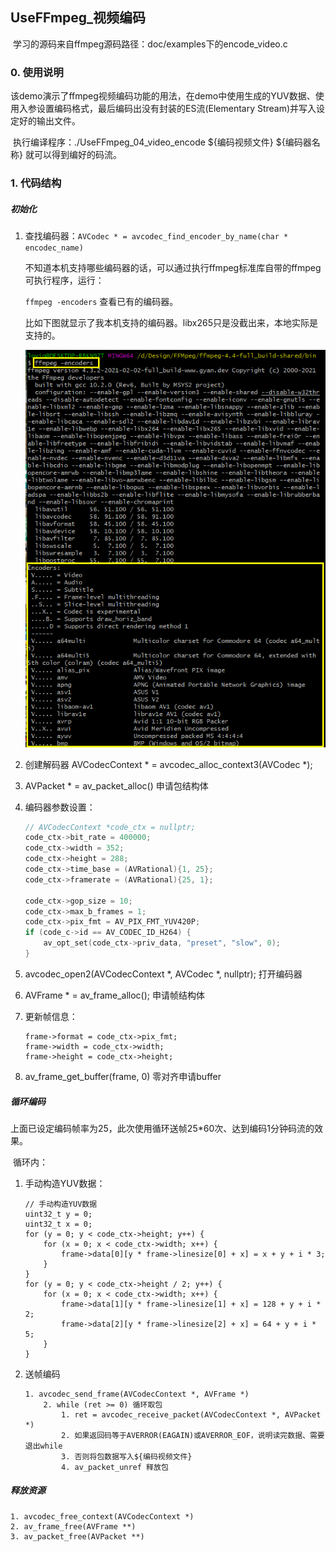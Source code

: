 ## UseFFmpeg_视频编码

​	学习的源码来自ffmpeg源码路径：doc/examples下的encode_video.c

### 0. 使用说明

​	该demo演示了ffmpeg视频编码功能的用法，在demo中使用生成的YUV数据、使用入参设置编码格式，最后编码出没有封装的ES流(Elementary Stream)并写入设定好的输出文件。

​	执行编译程序：./UseFFmpeg_04_video_encode ${编码视频文件} ${编码器名称}   就可以得到编好的码流。

### 1. 代码结构

##### 	初始化

 1. 查找编码器：`AVCodec * = avcodec_find_encoder_by_name(char * encodec_name)`

    不知道本机支持哪些编码器的话，可以通过执行ffmpeg标准库自带的ffmpeg可执行程序，运行：

    `ffmpeg -encoders` 查看已有的编码器。

    比如下图就显示了我本机支持的编码器。libx265只是没截出来，本地实际是支持的。

    ![image-20211025004719356](https://github.com/lanseie/lanseie.github.io/blob/main/UseFFmpeg/UseFFmpeg_04_Video_Encode/image-20211025004719356.png)

 2. 创建解码器 AVCodecContext * = avcodec_alloc_context3(AVCodec *);

 3. AVPacket * = av_packet_alloc() 申请包结构体

 4. 编码器参数设置：

    ```c++
    // AVCodecContext *code_ctx = nullptr;
    code_ctx->bit_rate = 400000;
    code_ctx->width = 352;
    code_ctx->height = 288;
    code_ctx->time_base = (AVRational){1, 25};
    code_ctx->framerate = (AVRational){25, 1};
    
    code_ctx->gop_size = 10;
    code_ctx->max_b_frames = 1;
    code_ctx->pix_fmt = AV_PIX_FMT_YUV420P;
    if (code_c->id == AV_CODEC_ID_H264) {
        av_opt_set(code_ctx->priv_data, "preset", "slow", 0);
    }
    ```

 5. avcodec_open2(AVCodecContext *, AVCodec *, nullptr); 打开编码器

 6. AVFrame * = av_frame_alloc(); 申请帧结构体

 7. 更新帧信息：

    ```
    frame->format = code_ctx->pix_fmt;
    frame->width = code_ctx->width;
    frame->height = code_ctx->height;
    ```

 8. av_frame_get_buffer(frame, 0) 零对齐申请buffer

##### 	循环编码

​		上面已设定编码帧率为25，此次使用循环送帧25*60次、达到编码1分钟码流的效果。

​		循环内：

 1. 手动构造YUV数据：

    ```
    // 手动构造YUV数据
    uint32_t y = 0;
    uint32_t x = 0;
    for (y = 0; y < code_ctx->height; y++) {
        for (x = 0; x < code_ctx->width; x++) {
            frame->data[0][y * frame->linesize[0] + x] = x + y + i * 3;
        }
    }
    for (y = 0; y < code_ctx->height / 2; y++) {
        for (x = 0; x < code_ctx->width; x++) {
            frame->data[1][y * frame->linesize[1] + x] = 128 + y + i * 2;
            frame->data[2][y * frame->linesize[2] + x] = 64 + y + i * 5;
        }
    }
    ```

 2. 送帧编码

     	1. avcodec_send_frame(AVCodecContext *, AVFrame *)
          	2. while (ret >= 0) 循环取包
              	1. ret = avcodec_receive_packet(AVCodecContext *, AVPacket *)
              	2. 如果返回码等于AVERROR(EAGAIN)或AVERROR_EOF，说明读完数据、需要退出while
              	3. 否则将包数据写入${编码视频文件}
              	4. av_packet_unref 释放包

##### 	释放资源

 	1. avcodec_free_context(AVCodecContext *)
 	2. av_frame_free(AVFrame **)
 	3. av_packet_free(AVPacket **)
